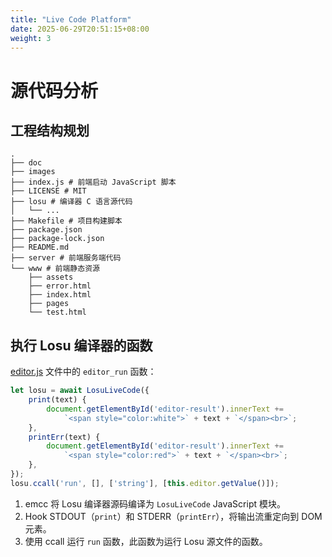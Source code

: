 ```yaml
---
title: "Live Code Platform"
date: 2025-06-29T20:51:15+08:00
weight: 3
---
```


# 源代码分析

## 工程结构规划 

```
.
├── doc
├── images
├── index.js # 前端启动 JavaScript 脚本
├── LICENSE # MIT
├── losu # 编译器 C 语言源代码
│   └── ...
├── Makefile # 项目构建脚本
├── package.json
├── package-lock.json
├── README.md
├── server # 前端服务端代码
└── www # 前端静态资源
    ├── assets
    ├── error.html
    ├── index.html
    ├── pages
    └── test.html
```

## 执行 Losu 编译器的函数

[editor.js](https://github.com/beatrice-os-team/live-code-platform/blob/main/www/assets/js/editor.js) 文件中的 `editor_run` 函数：

```javascript
let losu = await LosuLiveCode({
    print(text) {
        document.getElementById('editor-result').innerText +=
            `<span style="color:white">` + text + `</span><br>`;
    },
    printErr(text) {
        document.getElementById('editor-result').innerText +=
            `<span style="color:red">` + text + `</span><br>`;
    },
});
losu.ccall('run', [], ['string'], [this.editor.getValue()]);
```

1. emcc 将 Losu 编译器源码编译为 `LosuLiveCode` JavaScript 模块。
2. Hook STDOUT（`print`）和 STDERR（`printErr`），将输出流重定向到 DOM 元素。
3. 使用 ccall 运行 `run` 函数，此函数为运行 Losu 源文件的函数。
